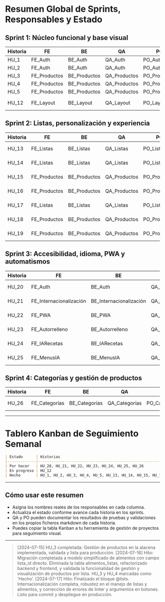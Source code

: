 # Resumen Global de Sprints, Responsables y Estado

## Sprint 1: Núcleo funcional y base visual

| Historia | FE           | BE           | QA           | PO           | BA           | Estado      |
|----------|--------------|--------------|--------------|--------------|--------------|-------------|
| HU_1     | FE_Auth      | BE_Auth      | QA_Auth      | PO_Auth      | BA_Auth      | Hecho       |
| HU_2     | FE_Auth      | BE_Auth      | QA_Auth      | PO_Auth      | BA_Auth      | Hecho       |
| HU_3     | FE_Productos | BE_Productos | QA_Productos | PO_Productos | BA_Productos | Hecho       |
| HU_4     | FE_Productos | BE_Productos | QA_Productos | PO_Productos | BA_Productos | Hecho       |
| HU_5     | FE_Productos | BE_Productos | QA_Productos | PO_Productos | BA_Productos | Hecho       |
| HU_12    | FE_Layout    | BE_Layout    | QA_Layout    | PO_Layout    | BA_Layout    | En progreso |

## Sprint 2: Listas, personalización y experiencia

| Historia | FE         | BE         | QA         | PO         | BA         | Estado    |
|----------|------------|------------|------------|------------|------------|-----------|
| HU_13    | FE_Listas  | BE_Listas  | QA_Listas  | PO_Listas  | BA_Listas  | Por hacer |
| HU_14    | FE_Listas  | BE_Listas  | QA_Listas  | PO_Listas  | BA_Listas  | Por hacer |
| HU_15    | FE_Productos | BE_Productos | QA_Productos | PO_Productos | BA_Productos | Por hacer |
| HU_16    | FE_Productos | BE_Productos | QA_Productos | PO_Productos | BA_Productos | Por hacer |
| HU_17    | FE_Listas  | BE_Listas  | QA_Listas  | PO_Listas  | BA_Listas  | Por hacer |
| HU_18    | FE_Productos | BE_Productos | QA_Productos | PO_Productos | BA_Productos | Por hacer |
| HU_19    | FE_Productos | BE_Productos | QA_Productos | PO_Productos | BA_Productos | Por hacer |

## Sprint 3: Accesibilidad, idioma, PWA y automatismos

| Historia | FE                        | BE                        | QA                        | PO                        | BA                        | Estado    |
|----------|---------------------------|---------------------------|---------------------------|---------------------------|---------------------------|-----------|
| HU_20    | FE_Auth                   | BE_Auth                   | QA_Auth                   | PO_Auth                   | BA_Auth                   | Por hacer |
| HU_21    | FE_Internacionalización   | BE_Internacionalización   | QA_Internacionalización   | PO_Internacionalización   | BA_Internacionalización   | Por hacer |
| HU_22    | FE_PWA                    | BE_PWA                    | QA_PWA                    | PO_PWA                    | BA_PWA                    | Por hacer |
| HU_23    | FE_Autorrelleno           | BE_Autorrelleno           | QA_Autorrelleno           | PO_Autorrelleno           | BA_Autorrelleno           | Por hacer |
| HU_24    | FE_IARecetas              | BE_IARecetas              | QA_IARecetas              | PO_IARecetas              | BA_IARecetas              | Por hacer |
| HU_25    | FE_MenusIA                | BE_MenusIA                | QA_MenusIA                | PO_MenusIA                | BA_MenusIA                | Por hacer |

## Sprint 4: Categorías y gestión de productos

| Historia | FE           | BE           | QA           | PO           | BA           | Estado      |
|----------|--------------|--------------|--------------|--------------|--------------|-------------|
| HU_26    | FE_Categorías | BE_Categorías | QA_Categorías | PO_Categorías | BA_Categorías | Por hacer |

---

# Tablero Kanban de Seguimiento Semanal

```markdown
| Estado      | Historias                                                                                                   |
|-------------|------------------------------------------------------------------------------------------------------------|
| Por hacer   | HU_20, HU_21, HU_22, HU_23, HU_24, HU_25, HU_26                   |
| En progreso | HU_12                                                                                                 |
| Hecho       | HU_1, HU_2, HU_3, HU_4, HU_5, HU_13, HU_14, HU_15, HU_16, HU_17, HU_18, HU_19                                                                                      |
```

---

## Cómo usar este resumen

- Asigna los nombres reales de los responsables en cada columna.
- Actualiza el estado conforme avance cada historia en los sprints.
- QA y PO pueden documentar los resultados de pruebas y validaciones en los propios ficheros markdown de cada historia.
- Puedes copiar la tabla Kanban a tu herramienta de gestión de proyectos para seguimiento visual.

---

> [2024-07-15] HU_3 completada: Gestión de productos en la alacena implementada, validada y lista para producción.
> [2024-07-16] Hito: Migración completada a modelo simplificado de alimentos con campo lista_id directo. Eliminada la tabla alimentos_listas, refactorizado backend y frontend, y validada la funcionalidad de gestión y visualización de productos por lista. HU_3 y HU_4 marcadas como 'Hecho'.
> [2024-07-17] Hito: Finalizado el bloque @lists. Internacionalización completa, robustez en el manejo de listas y alimentos, y corrección de errores de linter y argumentos en botones. Listo para commit y despliegue en producción.
